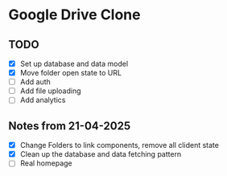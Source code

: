 # Google Drive Clone

## TODO

- [x] Set up database and data model
- [x] Move folder open state to URL
- [ ] Add auth
- [ ] Add file uploading
- [ ] Add analytics

## Notes from 21-04-2025

- [x] Change Folders to link components, remove all clident state
- [x] Clean up the database and data fetching pattern
- [ ] Real homepage
